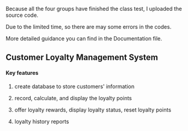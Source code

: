 Because all the four groups have finished the class test, I uploaded the source code.

Due to the limited time, so there are may some errors in the codes.

More detailed guidance you can find in the Documentation file.

## Customer Loyalty Management System

#### Key features
1. create database to store customers' information

2. record, calculate, and display the loyalty points

3. offer loyalty rewards, display loyalty status, reset loyalty points

4. loyalty history reports

